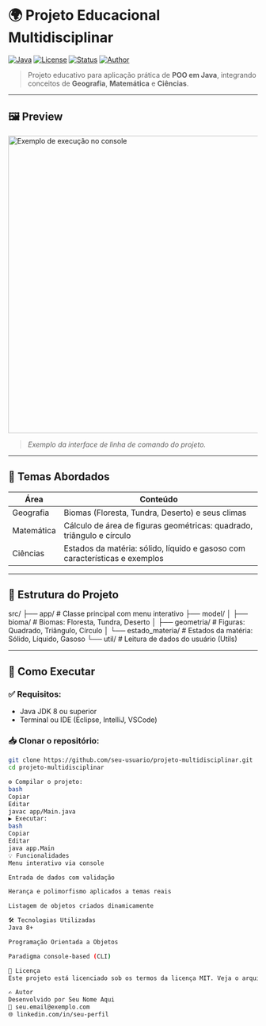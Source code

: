 # 🌍 Projeto Educacional Multidisciplinar

[![Java](https://img.shields.io/badge/language-Java-orange.svg)](https://www.java.com/)
[![License](https://img.shields.io/badge/license-MIT-blue.svg)](LICENSE)
[![Status](https://img.shields.io/badge/status-em%20desenvolvimento-yellow.svg)]()
[![Author](https://img.shields.io/badge/autor-seu_nome-aqua.svg)]()

> Projeto educativo para aplicação prática de **POO em Java**, integrando conceitos de **Geografia**, **Matemática** e **Ciências**.

---

## 🖼️ Preview

<img src="https://i.imgur.com/E7oCz7U.png" alt="Exemplo de execução no console" width="600"/>

> *Exemplo da interface de linha de comando do projeto.*

---

## 🧠 Temas Abordados

| Área         | Conteúdo                                                                 |
|--------------|--------------------------------------------------------------------------|
| Geografia    | Biomas (Floresta, Tundra, Deserto) e seus climas                         |
| Matemática   | Cálculo de área de figuras geométricas: quadrado, triângulo e círculo    |
| Ciências     | Estados da matéria: sólido, líquido e gasoso com características e exemplos |

---

## 🧱 Estrutura do Projeto

src/
├── app/ # Classe principal com menu interativo
├── model/
│ ├── bioma/ # Biomas: Floresta, Tundra, Deserto
│ ├── geometria/ # Figuras: Quadrado, Triângulo, Círculo
│ └── estado_materia/ # Estados da matéria: Sólido, Líquido, Gasoso
└── util/ # Leitura de dados do usuário (Utils)


---

## 🚀 Como Executar

### ✅ Requisitos:
- Java JDK 8 ou superior
- Terminal ou IDE (Eclipse, IntelliJ, VSCode)

### 📥 Clonar o repositório:
```bash
git clone https://github.com/seu-usuario/projeto-multidisciplinar.git
cd projeto-multidisciplinar

⚙️ Compilar o projeto:
bash
Copiar
Editar
javac app/Main.java
▶️ Executar:
bash
Copiar
Editar
java app.Main
💡 Funcionalidades
Menu interativo via console

Entrada de dados com validação

Herança e polimorfismo aplicados a temas reais

Listagem de objetos criados dinamicamente

🛠️ Tecnologias Utilizadas
Java 8+

Programação Orientada a Objetos

Paradigma console-based (CLI)

📘 Licença
Este projeto está licenciado sob os termos da licença MIT. Veja o arquivo LICENSE para mais detalhes.

✍️ Autor
Desenvolvido por Seu Nome Aqui
📧 seu.email@exemplo.com
🌐 linkedin.com/in/seu-perfil
